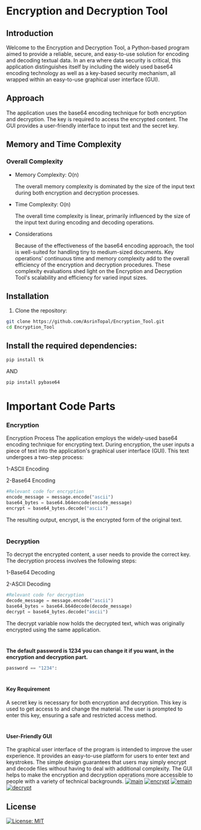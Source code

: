 # Encryption and Decryption Tool

## Introduction
Welcome to the Encryption and Decryption Tool, a Python-based program aimed to provide a reliable, secure, and easy-to-use solution for encoding and decoding textual data. In an era where data security is critical, this application distinguishes itself by including the widely used base64 encoding technology as well as a key-based security mechanism, all wrapped within an easy-to-use graphical user interface (GUI).

## Approach
The application uses the base64 encoding technique for both encryption and decryption. The key is required to access the encrypted content. The GUI provides a user-friendly interface to input text and the secret key.

## Memory and Time Complexity
### Overall Complexity
- Memory Complexity: O(n)

    The overall memory complexity is dominated by the size of the input text during both encryption and decryption processes.

- Time Complexity: O(n)

    The overall time complexity is linear, primarily influenced by the size of the input text during encoding and decoding operations.

- Considerations

    Because of the effectiveness of the base64 encoding approach, the tool is well-suited for handling tiny to medium-sized documents.
    Key operations' continuous time and memory complexity add to the overall efficiency of the encryption and decryption procedures.
    These complexity evaluations shed light on the Encryption and Decryption Tool's scalability and efficiency for varied input sizes.
## Installation
1. Clone the repository:   
```bash
git clone https://github.com/AsrinTopal/Encryption_Tool.git
cd Encryption_Tool
```
## Install the required dependencies:
```bash
pip install tk
```
AND 
```bash
pip install pybase64
```

# Important Code Parts

### Encryption

Encryption Process
The application employs the widely-used base64 encoding technique for encrypting text. During encryption, the user inputs a piece of text into the application's graphical user interface (GUI). This text undergoes a two-step process:

1-ASCII Encoding 

2-Base64 Encoding

```python
#Relevant code for encryption
encode_message = message.encode("ascii")
base64_bytes = base64.b64encode(encode_message)
encrypt = base64_bytes.decode("ascii")
```
The resulting output, encrypt, is the encrypted form of the original text.
#
### Decryption
To decrypt the encrypted content, a user needs to provide the correct key. The decryption process involves the following steps:

1-Base64 Decoding

2-ASCII Decoding
```python
#Relevant code for decryption
decode_message = message.encode("ascii")
base64_bytes = base64.b64decode(decode_message)
decrypt = base64_bytes.decode("ascii")
```

The decrypt variable now holds the decrypted text, which was originally encrypted using the same application.
#
**The default password is 1234 you can change it if you want, in the encryption and decryption part.** 
```python
password == "1234":
```
#
#### Key Requirement
A secret key is necessary for both encryption and decryption. This key is used to get access to and change the material. The user is prompted to enter this key, ensuring a safe and restricted access method.
#
#### User-Friendly GUI
The graphical user interface of the program is intended to improve the user experience. It provides an easy-to-use platform for users to enter text and keystrokes. The simple design guarantees that users may simply encrypt and decode files without having to deal with additional complexity. The GUI helps to make the encryption and decryption operations more accessible to people with a variety of technical backgrounds.
[![main](https://i.postimg.cc/Gm9t6Btj/image-2023-12-29-225723502.png)](https://postimg.cc/QFGjTdpB)
[![encrypt](https://i.postimg.cc/50ysCS2C/image-2023-12-29-225828434.png)](https://postimg.cc/WFRmRrrN)
[![emain](https://i.postimg.cc/L8Tdkv2C/image-2023-12-29-225919064.png)](https://postimg.cc/LJn02tqL)
[![decrypt](https://i.postimg.cc/9Xqvgccq/image-2023-12-29-225953769.png)](https://postimg.cc/7bwsf8Gx)

## License
[![License: MIT](https://img.shields.io/badge/License-MIT-yellow.svg)](https://opensource.org/licenses/MIT)
